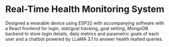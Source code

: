 # Real-Time Health Monitoring System
Designed a wearable device using ESP32 with accompanying software with a React frontend for login, stat/goal tracking, goal setting, MongoDB backend to store login details, daily metrics and parametric goals of each user and a chatbot powered by LLaMA 3.1 to answer health realted queries.
